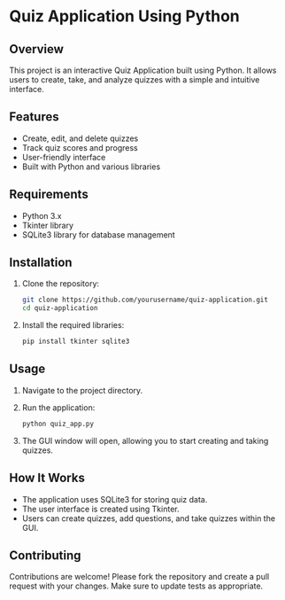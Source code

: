 # Quiz Application Using Python

## Overview
This project is an interactive Quiz Application built using Python. It allows users to create, take, and analyze quizzes with a simple and intuitive interface.

## Features
- Create, edit, and delete quizzes
- Track quiz scores and progress
- User-friendly interface
- Built with Python and various libraries

## Requirements
- Python 3.x
- Tkinter library
- SQLite3 library for database management

## Installation
1. Clone the repository:
   ```sh
   git clone https://github.com/yourusername/quiz-application.git
   cd quiz-application
   ```

2. Install the required libraries:
   ```sh
   pip install tkinter sqlite3
   ```

## Usage
1. Navigate to the project directory.
2. Run the application:
   ```sh
   python quiz_app.py
   ```

3. The GUI window will open, allowing you to start creating and taking quizzes.

## How It Works
- The application uses SQLite3 for storing quiz data.
- The user interface is created using Tkinter.
- Users can create quizzes, add questions, and take quizzes within the GUI.

## Contributing
Contributions are welcome! Please fork the repository and create a pull request with your changes. Make sure to update tests as appropriate.
